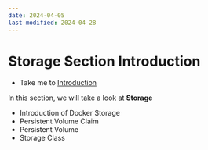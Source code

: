 ```yaml
---
date: 2024-04-05
last-modified: 2024-04-28
---
```

# Storage Section Introduction

  - Take me to [Introduction](https://kodekloud.com/topic/storage-section-introduction/)

 In this section, we will take a look at **Storage**
 
 - Introduction of Docker Storage
 - Persistent Volume Claim
 - Persistent Volume
 - Storage Class